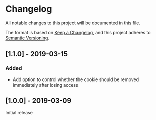 # Changelog
All notable changes to this project will be documented in this file.

The format is based on [Keep a Changelog](https://keepachangelog.com/en/1.0.0/),
and this project adheres to [Semantic Versioning](https://semver.org/spec/v2.0.0.html).

## [1.1.0] - 2019-03-15
### Added
- Add option to control whether the cookie should be removed immediately after losing access

## [1.0.0] - 2019-03-09
Initial release
